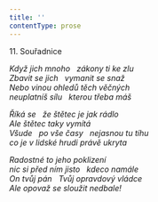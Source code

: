 ```yaml
---
title: ''
contentType: prose
---
```


11. Souřadnice

_Když jich mnoho   zákony ti ke zlu  
Zbavit se jich   vymanit se snaž  
Nebo vinou ohledů těch věčných  
neuplatníš sílu   kterou třeba máš_

_Říká se   že štětec je jak rádlo  
Ale štětec taky vymítá  
Všude   po vše časy   nejasnou tu tíhu  
co je v lidské hrudi právě ukryta_

_Radostné to jeho poklizení  
nic si před ním jisto   kdeco namále  
On tvůj pán   Tvůj opravdový vládce  
Ale opovaž se sloužit nedbale!_
